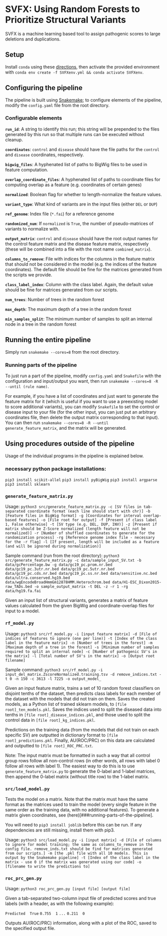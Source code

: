 # SVFX: Using Random Forests to Prioritize Structural Variants

SVFX is a machine learning based tool to assign pathogenic scores to large deletions and duplications.

## Setup

Install `conda` using these [directions](https://docs.conda.io/projects/conda/en/latest/user-guide/install/macos.html), then activate the provided environment with
`conda env create -f SVFXenv.yml && conda activate SVFXenv`.

## Configuring the pipeline

The pipeline is built using [Snakemake](https://snakemake.readthedocs.io/); to configure
elements of the pipeline, modify the `config.yaml` file from the root directory.

### Configurable elements

**`run_id`**: A string to identify this run; this string will be prepended to the files generated by this run
so that multiple runs can be executed without cleanup.

**`coordinates`**: `control` and `disease` should have the file paths for the `control` and `disease` coordinates, respectively.

**`bigwig_files`**: A hyphenated list of paths to BigWig files to be used in
feature computation.

**`overlap_coordinate_files`**: A hyphenated list of paths to coordinate files for computing overlap as a feature (e.g. coordinates of certain genes)

**`normalized`**: Boolean flag for whether to length-normalize the feature values.

**`variant_type`**: What kind of variants are in the input files (either `DEL` or `DUP`)

**`ref_genome`**: Index file (`*.fai`) for a reference genome

**`randomized_num`**: If `normalized` is `True`, the number of pseudo-matrices of variants to normalize with.

**`output_matrix`**: `control` and `disease` should have the root output names for the control feature matrix and the disease feature matrix, respectively (these will be combined into a file with the root name `combined_matrix`).

**`columns_to_remove`**: File with indices for the columns in the feature matrix that should not be considered in the model (e.g. the indices of the
feature coordinates). The default file should be fine for the matrices generated from the scripts we provide.

**`class_label_index`**: Column with the class label. Again, the default value should be fine for matrices generated from our scripts.

**`num_trees`**: Number of trees in the random forest

**`max_depth`**: The maximum depth of a tree in the random forest

**`min_samples_split`**: The minimum number of samples to split an internal node in a tree in the random forest


## Running the entire pipeline

Simply run `snakemake --cores=8` from the root directory.


### Running parts of the pipeline

To just run a part of the pipeline, modify `config.yaml` and `Snakefile` with the configuration and input/output you want, then run `snakemake --cores=8 -R --until (rule name)`.

For example, if you have a list of coordinates and just want to generate the feature matrix for it (which is useful if you want to use a preexisting model to score additional variants), you can modify `Snakefile` to set the control or disease input to your file (for the other input, you can just put an arbitrary coordinates file, then delete the output matrix corresponding to that input). You can then run `snakemake --cores=8 -R --until generate_feature_matrix`, and the matrix will be generated.

## Using procedures outside of the pipeline

Usage of the individual programs in the pipeline is explained below.

### necessary python package installations:
`pip3 install scikit-allel`
`pip3 install pyBigWig`
`pip3 install argparse`
`pip3 install sklearn`

### `generate_feature_matrix.py`

Usage: `python3 src/generate_feature_matrix.py -c [SV files in tab-separated coordinate format (each line should start with chr)] -b [Feature files in BigWig format] -g [Coordinates for interval overlap-based features] -o [File root for output] -f [Present if class label 1, False otherwise] -t [SV type (e.g. DEL, DUP, INV)] -z [Present if matrix should be Z-Score normalized (length feature will not be normalized)] -r [Number of shuffled coordinates to generate for the randomization process] -rg [Reference genome index file - necessary for the -r flag] -l [If present, length will be included as a feature (and will be ignored during normalization)]`

Sample command (run from the root directory): `python3 src/generate_feature_matrix.py -c data/sample_input_SV.txt -b data/gcPercentage.bw -g data/gc19_pc.prom.nr.bed  data/gc19_pc.3utr.nr.bed data/gc19_pc.5utr.nr.bed data/gc19_pc.cds.nr.bed data/gc19_pc.ss.nr.bed data/sensitive.nc.bed data/ultra.conserved.hg19.bed data/wgEncodeBroadHmmGm12878HMM.Heterochrom.bed data/H1-ESC_Dixon2015-raw_TADs.bed -o sample_output_matrix -t DEL -z -r 1 -rg data/hg19.fa.fai`

Given an input list of structural variants, generates a matrix of feature values calculated from the given BigWig and coordinate-overlap files for input to a model.

### `rf_model.py`

Usage: `python3 src/rf_model.py -i [input feature matrix] -d [File of indices of features to ignore (one per line)] -t [Index of the class label in the feature matrix] -n [Number of trees in the forest] -m [Maximum depth of a tree in the forest] -s [Minimum number of samples required to split an internal node] -c [Number of pathogenic SV's in the matrix] -l [Total number of SV's in the matrix] -o [Output root filename]`

Sample command: `python3 src/rf_model.py -i input_del_matrix.ZscoreNormalized.training.tsv -d remove_indices.txt -t 0 -n 150 -c 3613 -l 7225 -o output_model_`

Given an input feature matrix, trains a set of 10 random forest classifiers on disjoint tenths of the dataset, then predicts class labels for each member of the dataset with the models that did not train on them. Saves the created models, as a Python list of trained sklearn models, to `[file root]_ten_models.pkl`. Saves the indices used to split the diseased data into tenths in `[file root]_disease_indices.pkl`, and those used to split the control data in `[file root]_kg_indices.pkl`.

 Predictions on the training data (from the models that did not train on each specific SV) are outputted in dictionary format to `[file root]_predictions.pkl`. Finally, AU(ROC/PRC) on this data are calculated
 and outputted to `[file root]_ROC_PRC.txt`.

Note: The input matrix must be formatted in such a way that all control group rows follow all non-control rows (in other words, all rows with label 0 follow all rows with label 1). The easiest way to do this is to use `generate_feature_matrix.py` to generate the 0-label and 1-label matrices, then append the 0-label matrix (without title row) to the 1-label matrix.

### `src/load_model.py`

Tests the model on a matrix. Note that the matrix must have the same format as the matrices used to train the model (every single feature in the same order as the training data, with no additional features). To generate a matrix given coordinates, see (here)[###running-parts-of-the-pipeline].

You will need to `pip3 install joblib` before this can be run. If any dependencies are still missing, install them with pip3.

Usage: `python3 src/load_model.py -i [input matrix] -d [File of columns to ignore for model training; the same as columns_to_remove in the config file. remove_inds.txt should be find for matrices generated from our scripts.] -m [the .pkl file with all 10 models. This is output by the Snakemake pipeline] -t [Index of the class label in the matrix - use 0 if the matrix was generated using our code] -o [filename to write the predictions to]`

### `roc_prc_gen.py`

Usage: `python3 roc_prc_gen.py [input file] [output file]`

Given a tab-separated two-column input file of predicted scores and true labels (with a header, as with the following example):

`Predicted	True`
`0.755	1`
`...`
`0.211	0`

Outputs AU(ROC/PRC) information, along with a plot of the ROC, saved to the specified output file.
